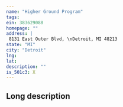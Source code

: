 ```yaml
---
name: "Higher Ground Program"
tags:
ein: 383629088
homepage: ""
address: |
 8131 East Outer Blvd, \nDetroit, MI 48213
state: "MI"
city: "Detroit"
lng: 
lat: 
description: ""
is_501c3: X
---
```


## Long description


